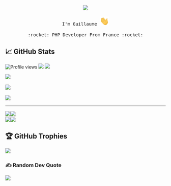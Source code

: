 <p align="center">
  <img src="https://media.giphy.com/media/MeJgB3yMMwIaHmKD4z/giphy.gif" width="30%">
  <br><br>
  <samp>
    I'm Guillaume <img src="https://github.com/Romaixn/Romaixn/blob/master/assets/img/hi.gif" width="29px">
    <br><br>
    :rocket: PHP Developer From France :rocket:
  </samp>
</p>

## &#x1f4c8; GitHub Stats

![Profile views](https://komarev.com/ghpvc/?username=gturpin-dev) ![](https://img.shields.io/badge/Code%20Craftsmanship-Practiced-blueviolet) ![](https://img.shields.io/badge/Code%20Quality-High-brightgreen)

![](https://github-readme-streak-stats.herokuapp.com/?user=gturpin-dev&theme=radical&hide_border=false)

![](https://github-readme-stats.vercel.app/api?username=gturpin-dev&theme=radical&hide_border=false&include_all_commits=true&count_private=true)<br/>

![](https://github-readme-stats.vercel.app/api/top-langs/?username=gturpin-dev&theme=radical&hide_border=false&include_all_commits=true&count_private=true&layout=compact)

---
<div style="display:flex;align-items:center">
  <a href="https://github.com/gturpin-dev/OOWPrise">
    <img align="center" src="https://github-readme-stats.vercel.app/api/pin/?username=gturpin-dev&repo=OOWPrise&theme=radical" />
  </a>

  <a href="https://github.com/gturpin-dev/wp_installer">
    <img align="center" src="https://github-readme-stats.vercel.app/api/pin/?username=gturpin-dev&repo=wp_installer&theme=radical" />
  </a>
</div>

<div style="display:flex;align-items:center">
  <a href="https://github.com/gturpin-dev/PostTypeHandler">
    <img align="center" src="https://github-readme-stats.vercel.app/api/pin/?username=gturpin-dev&repo=PostTypeHandler&theme=radical" />
  </a>

  <a href="https://github.com/gturpin-dev/TainixChallenges">
    <img align="center" src="https://github-readme-stats.vercel.app/api/pin/?username=gturpin-dev&repo=TainixChallenges&theme=radical" />
  </a>
</div>

## 🏆 GitHub Trophies
![](https://github-profile-trophy.vercel.app/?username=gturpin-dev&theme=radical&no-frame=false&no-bg=true&margin-w=4)

### ✍️ Random Dev Quote
![](https://quotes-github-readme.vercel.app/api?type=horizontal&theme=radical)
